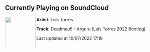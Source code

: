 ## Currently Playing on SoundCloud

[<img align="left" width="100" src="https://i1.sndcdn.com/artworks-Vj7fFKjkQ6udx7UE-czdKHQ-t500x500.jpg">](https://soundcloud.com/itsluistorres/deadmau5-arguru-luis-torres-2022-bootleg-radio-cut)

**Artist**: Luis Torres 

**Track**: Deadmau5 - Arguru (Luis Torres 2022 Bootleg)

Last updated at 10/07/2022 17:19

